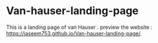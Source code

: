 # Van-hauser-landing-page
This is a landing page of van Hauser .
preview the website : https://jaseem753.github.io/Van-hauser-landing-page/.
